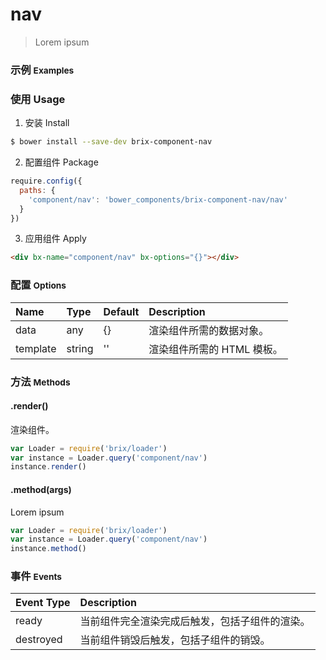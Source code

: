 # nav

> Lorem ipsum

### 示例 <small>Examples</small>

<div bx-name="component/nav" bx-options="{}"></div>

### 使用 Usage

1. 安装 Install

  ```sh
  $ bower install --save-dev brix-component-nav
  ```

2. 配置组件 Package

  ```js
  require.config({
    paths: {
      'component/nav': 'bower_components/brix-component-nav/nav'
    }
  })
  ```

3. 应用组件 Apply

  ```html
  <div bx-name="component/nav" bx-options="{}"></div>
  ```

### 配置 <small>Options</small>

Name | Type | Default | Description
:--- | :--- | :------ | :----------
data | any | {} | 渲染组件所需的数据对象。
template | string | '' | 渲染组件所需的 HTML 模板。

### 方法 <small>Methods</small>

#### .render()

渲染组件。

```js
var Loader = require('brix/loader')
var instance = Loader.query('component/nav')
instance.render()
```

#### .method(args)

Lorem ipsum

```js
var Loader = require('brix/loader')
var instance = Loader.query('component/nav')
instance.method()
```

### 事件 <small>Events</small>

Event Type | Description
:--------- | :----------
ready | 当前组件完全渲染完成后触发，包括子组件的渲染。
destroyed | 当前组件销毁后触发，包括子组件的销毁。

